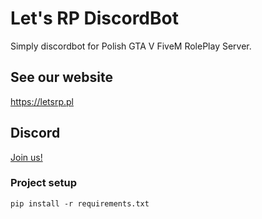 # Let's RP DiscordBot

Simply discordbot for Polish GTA V FiveM RolePlay Server.

## See our website
https://letsrp.pl

## Discord
[Join us!](https://discord.gg/Ffrh3KY)

### Project setup
```
pip install -r requirements.txt
```
